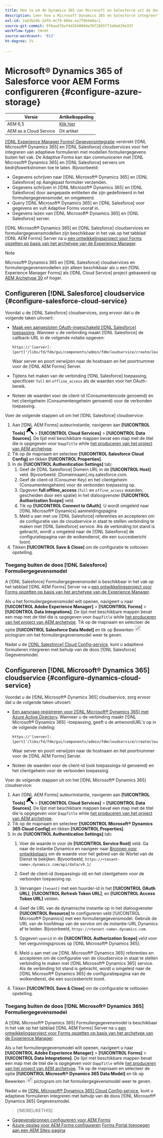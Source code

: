 ```yaml
---
title: Hoe te om de Dynamica 365 van Microsoft en Salesforce uit de doos gegevensmodellen van de vormgegevens voor Adaptive Forms te vormen?
description: Leer hoe u Microsoft Dynamics 365 en Salesforce integreert met Adaptive Forms.
exl-id: 2a43b2db-2dfb-4c79-88be-ea770b44dac1
source-git-commit: 0f8aed76af4d2640094a76f2805f73a0a619e33f
workflow-type: tm+mt
source-wordcount: '913'
ht-degree: 1%

---
```


# Microsoft® Dynamics 365 of Salesforce voor AEM Forms configureren {#configure-azure-storage}

| Versie | Artikelkoppeling |
| -------- | ---------------------------- |
| AEM 6,5 | [Klik hier](https://experienceleague.adobe.com/docs/experience-manager-65/forms/form-data-model/oauth2-client-credentials-flow-for-server-to-server-integration.html) |
| AEM as a Cloud Service | Dit artikel |

[[!DNL Experience Manager Forms] Gegevensintegratie](data-integration.md) verstrekt [!DNL Microsoft® Dynamics 365] en [!DNL Salesforce] cloudservices voor het integreren van adaptieve formulieren met modellen formuliergegevens buiten het vak. De Adaptive Forms kan dan communiceren met [!DNL Microsoft® Dynamics 365] en [!DNL Salesforce] servers om bedrijfswerkstromen toe te laten. Bijvoorbeeld:

* Gegevens schrijven naar [!DNL Microsoft® Dynamics 365] en [!DNL Salesforce] op Aangepast formulier verzenden.
* Gegevens schrijven in [!DNL Microsoft® Dynamics 365] en [!DNL Salesforce] door aangepaste entiteiten die zijn gedefinieerd in het formuliergegevensmodel, en omgekeerd.
* Query [!DNL Microsoft® Dynamics 365] en [!DNL Salesforce] voor gegevens en vult Adaptive Forms vooraf in.
* Gegevens lezen van [!DNL Microsoft® Dynamics 365] en [!DNL Salesforce] server.

[!DNL Microsoft® Dynamics 365] en [!DNL Salesforce] cloudservices en formuliergegevensmodellen zijn beschikbaar in het vak op het tabblad [!DNL AEM Forms] Server na u [een ontwikkelingsproject voor Forms opzetten op basis van het archetype van de Experience Manager](setup-local-development-environment.md#forms-cloud-service-local-development-environment).

>[!NOTE]
>
>Microsoft® Dynamics 365 en [!DNL Salesforce] cloudservices en formuliergegevensmodellen zijn alleen beschikbaar als u een [!DNL Experience Manager Forms] als [!DNL Cloud Service] project gebaseerd op [AEM Archetype 30](https://github.com/adobe/aem-project-archetype/releases/tag/aem-project-archetype-30) of hoger.

## Configureren [!DNL Salesforce] cloudservice {#configure-salesforce-cloud-service}

Voordat u de [!DNL Salesforce] cloudservices, zorg ervoor dat u de volgende taken uitvoert:

* [Maak een aangesloten OAuth-ingeschakeld [!DNL Salesforce] toepassing](https://help.salesforce.com/s/articleView?id=sf.connected_app_create_api_integration.htm&amp;type=5). Wanneer u de verbinding maakt [!DNL Salesforce] de callback-URL in de volgende notatie opgeven:

  ```
  https://'[server]:[port]'/libs/fd/fdm/gui/components/admin/fdmcloudservice/createcloudconfigwizard/cloudservices.html
  ```

  Waar server en poort verwijzen naar de hostnaam en het poortnummer voor de [!DNL AEM Forms] Server.

* Tijdens het maken van de verbinding [!DNL Salesforce] toepassing, specificeer `full` en `offline_access` als de waarden voor het OAuth-bereik.

* Noteer de waarden voor de client-id (Consumentencode genoemd) en het clientgeheim (Consumentengeheim genoemd) voor de verbonden toepassing.

Voer de volgende stappen uit om het [!DNL Salesforce] cloudservice:

1. Aan [!DNL AEM Forms] auteurinstantie, navigeren aan **[!UICONTROL Tools]** ![hamer](assets/hammer.png) > **[!UICONTROL Cloud Services]** > **[!UICONTROL Data Sources]**. De lijst met beschikbare mappen bevat een map met de titel die is opgegeven voor `DappTitle`  while [het produceren van het project van AEM archetype](setup-local-development-environment.md#forms-cloud-service-local-development-environment).
1. Tik op de mapnaam en selecteer **[!UICONTROL Salesforce Cloud Config]** en tikken **[!UICONTROL Properties]**.
1. In de **[!UICONTROL Authentication Settings]** tab:
   1. Geef de [!DNL Salesforce] Domein URL in de **[!UICONTROL Host]** veld. Bijvoorbeeld: [Domeinnaam].my.salesforce.com.
   1. Geef de client-id (Consumer Key) en het clientgeheim (Consumentengeheim) voor de verbonden toepassing op.
   1. Opgeven **full offline_access** (`full` en `offine_access` waarden, gescheiden door een spatie) in het dialoogvenster **[!UICONTROL Authorization Scope]** veld.
   1. Tik op **[!UICONTROL Connect to OAuth]**. U wordt omgeleid naar [!DNL Microsoft® Dynamics] aanmeldingspagina
   1. Meld u aan met uw [!DNL Salesforce] referenties en accepteren om de configuratie van de cloudservice in staat te stellen verbinding te maken met [!DNL Salesforce] service. Als de verbinding tot stand is gebracht, wordt u omgeleid naar de [!DNL Salesforce] de configuratiepagina van de wolkendienst, die een succesbericht toont.
1. Tikken **[!UICONTROL Save & Close]** om de configuratie te voltooien opstelling.

### Toegang buiten de doos [!DNL Salesforce] Formuliergegevensmodel

A [!DNL Salesforce] Formuliergegevensmodel is beschikbaar in het vak op het tabblad [!DNL AEM Forms] Server na u [een ontwikkelingsproject voor Forms opzetten op basis van het archetype van de Experience Manager](setup-local-development-environment.md#forms-cloud-service-local-development-environment).

Als u het formuliergegevensmodel wilt openen, navigeert u naar **[!UICONTROL Adobe Experience Manager]** > **[!UICONTROL Forms]** > **[!UICONTROL Data Integrations]**. De lijst met beschikbare mappen bevat een map met de titel die is opgegeven voor `DappTitle`  while [het produceren van het project van AEM archetype](setup-local-development-environment.md#forms-cloud-service-local-development-environment). Tik op de mapnaam en selecteer de optie **[!UICONTROL Salesforce Data Model]** en tik op Bewerken ![Bewerken](assets/edit.png) pictogram om het formuliergegevensmodel weer te geven.

Nadat u de [[!DNL Salesforce] Cloud Config-service](#configure-salesforce-cloud-service), kunt u adaptieve formulieren integreren met behulp van de doos [!DNL Salesforce] Gegevensmodel.

## Configureren [!DNL Microsoft® Dynamics 365] cloudservice {#configure-dynamics-cloud-service}

Voordat u de [!DNL Microsoft® Dynamics 365] cloudservice, zorg ervoor dat u de volgende taken uitvoert:

* [Een aanvraag registreren voor [!DNL Microsoft® Dynamics 365] met Azure Active Directory](https://docs.microsoft.com/en-us/powerapps/developer/data-platform/walkthrough-register-app-azure-active-directory). Wanneer u de verbinding maakt [!DNL Microsoft® Dynamics 365] -toepassing, geeft u de antwoordURL&#39;s op in de volgende indeling:

  ```
  https://'[server]:[port]'/libs/fd/fdm/gui/components/admin/fdmcloudservice/createcloudconfigwizard/cloudservices.html
  ```

  Waar server en poort verwijzen naar de hostnaam en het poortnummer voor de [!DNL AEM Forms] Server.

* Noteer de waarden voor de client-id (ook toepassings-id genoemd) en het clientgeheim voor de verbonden toepassing.

Voer de volgende stappen uit om het [!DNL Microsoft® Dynamics 365] cloudservice:

1. Aan [!DNL AEM Forms] auteurinstantie, navigeren aan **[!UICONTROL Tools]** ![hamer](assets/hammer.png) > **[!UICONTROL Cloud Services]** > **[!UICONTROL Data Sources]**. De lijst met beschikbare mappen bevat een map met de titel die is opgegeven voor `DappTitle`  while [het produceren van het project van AEM archetype](setup-local-development-environment.md#forms-cloud-service-local-development-environment).
1. Tik op de mapnaam en selecteer **[!UICONTROL Microsoft® Dynamics 365 Cloud Config]** en tikken **[!UICONTROL Properties]**.
1. In de **[!UICONTROL Authentication Settings]** tab:
   1. Voer de waarde in voor de **[!UICONTROL Service Root]** veld. Ga naar de instantie Dynamics en navigeer naar [Bronnen voor ontwikkelaars](https://docs.microsoft.com/en-us/powerapps/developer/data-platform/view-download-developer-resources) om de waarde voor het gebied van de Wortel van de Dienst te bekijken. Bijvoorbeeld, `https://<tenant-name>.dynamics.com/api/data/v9.1/`
   1. Geef de client-id (toepassings-id) en het clientgeheim voor de verbonden toepassing op.
   1. Vervangen `{tenant}` met een huurder-id in het **[!UICONTROL OAuth URL]**, **[!UICONTROL Refresh Token URL]**, en **[!UICONTROL Access Token URL]** velden.
   1. Geef de URL van de dynamische instantie op in het dialoogvenster **[!UICONTROL Resource]** te configureren veld [!UICONTROL Microsoft® Dynamics] met een formuliergegevensmodel. Gebruik de URL van de hoofdmap van de service om de instantie-URL Dynamics af te leiden. Bijvoorbeeld, `https://<tenant-name>.dynamics.com`.

   1. Opgeven `openid` in de **[!UICONTROL Authorization Scope]** veld voor het vergunningsproces op [!DNL Microsoft® Dynamics 365].
   1. Meld u aan met uw [!DNL Microsoft® Dynamics 365] referenties en accepteren om de configuratie van de cloudservice in staat te stellen verbinding te maken met [!DNL Microsoft® Dynamics 365] service. Als de verbinding tot stand is gebracht, wordt u omgeleid naar de [!DNL Microsoft® Dynamics 365] de configuratiepagina van de wolkendienst, die een succesbericht toont.
1. Tikken **[!UICONTROL Save & Close]** om de configuratie te voltooien opstelling.

### Toegang buiten de doos [!DNL Microsoft® Dynamics 365] Formuliergegevensmodel

A [!DNL Microsoft® Dynamics 365] Formuliergegevensmodel is beschikbaar in het vak op het tabblad [!DNL AEM Forms] Server na u [een ontwikkelingsproject voor Forms opzetten op basis van het archetype van de Experience Manager](setup-local-development-environment.md##forms-cloud-service-local-development-environment).

Als u het formuliergegevensmodel wilt openen, navigeert u naar **[!UICONTROL Adobe Experience Manager]** > **[!UICONTROL Forms]** > **[!UICONTROL Data Integrations]**. De lijst met beschikbare mappen bevat een map met de titel die is opgegeven voor `DappTitle`  while [het produceren van het project van AEM archetype](setup-local-development-environment.md#forms-cloud-service-local-development-environment). Tik op de mapnaam en selecteer de optie **[!UICONTROL Microsoft® Dynamics 365 Data Model]** en tik op Bewerken ![Bewerken](assets/edit.png) pictogram om het formuliergegevensmodel weer te geven.

Nadat u de [[!DNL Microsoft® Dynamics 365] Cloud Config-service](#configure-dynamics-cloud-service), kunt u adaptieve formulieren integreren met behulp van de doos [!DNL Microsoft® Dynamics 365] Gegevensmodel.

>[!MORELIKETHIS]
>
* [Gegevensbronnen configureren voor AEM Forms](/help/forms/configure-data-sources.md)
* [Azure-opslag voor AEM Forms configureren](/help/forms/configure-azure-storage.md)
[Forms Portal toevoegen aan een AEM Sites-pagina](/help/forms/configure-forms-portal.md)
